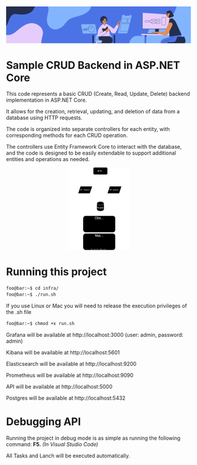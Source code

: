 ![Banner](./docs/banner.png)
# Sample CRUD Backend in ASP.NET Core

This code represents a basic CRUD (Create, Read, Update, Delete) backend implementation in ASP.NET Core.

It allows for the creation, retrieval, updating, and deletion of data from a database using HTTP requests.

The code is organized into separate controllers for each entity, with corresponding methods for each CRUD operation.

The controllers use Entity Framework Core to interact with the database, and the code is designed to be easily extendable
to support additional entities and operations as needed.

<!-- ![Architecture](./docs/sample_crud_api.drawio.svg) -->

<p align="center" width="100%">
    <img width="33%" src="./docs/sample_crud_api.drawio.svg">
</p>

# Running this project
```bash
foo@bar:~$ cd infra/
foo@bar:~$ ./run.sh
```

If you use Linux or Mac you will need to release the execution privileges of the .sh file
```bash
foo@bar:~$ chmod +x run.sh
```

Grafana will be available at http://localhost:3000 (user: admin, password: admin)

Kibana will be available at http://localhost:5601

Elasticsearch will be available at http://localhost:9200

Prometheus will be available at http://localhost:9090

API will be available at http://localhost:5000

Postgres will be available at http://localhost:5432

# Debugging API
Running the project in debug mode is as simple as running the following command: **F5.** *(In Visual Studio Code)*

All Tasks and Lanch will be executed automatically.

<!-- # API Documentation -->


